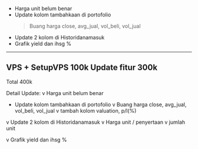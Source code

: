 - Harga unit belum benar
- Update kolom tambahkaan di portofolio
  > Buang harga close, avg_jual, vol_beli, vol_jual
- Update 2 kolom di Historidanamasuk
- Grafik yield dan ihsg %

-----


VPS + SetupVPS      100k
Update fitur        300k
-------------------------
Total               400k


Detail Update:
v Harga unit belum benar
- Update kolom tambahkaan di portofolio
  v Buang harga close, avg_jual, vol_beli, vol_jual
  v tambah kolom valuation, p/l(%)

v Update 2 kolom di Historidanamasuk
  v Harga unit / penyertaan
  v jumlah unit

v Grafik yield dan ihsg %

